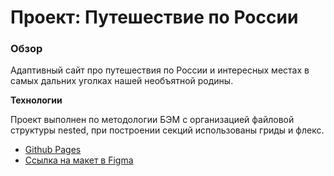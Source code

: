 # Проект: Путешествие по России

### Обзор

Адаптивный сайт про путешествия по России и интересных местах в самых дальних уголках нашей необъятной родины.

**Технологии**

Проект выполнен по методологии БЭМ с организацией файловой структуры nested, при построении секций использованы гриды и флекс.

* [Github Pages](https://tka4enkokv.github.io/russian-travel/#)
* [Ссылка на макет в Figma](https://www.figma.com/file/5S2WSbEFL6awjVWJ0NWL8Q/Sprint-3_-Russia-_-desktop-mobile?node-id=28503%3A0)
